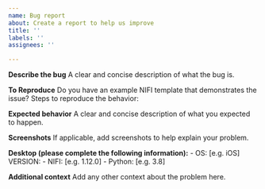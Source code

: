 ```yaml
---
name: Bug report
about: Create a report to help us improve
title: ''
labels: ''
assignees: ''

---
```


**Describe the bug**
A clear and concise description of what the bug is.

**To Reproduce**
Do you have an example NIFI template that demonstrates the issue?
Steps to reproduce the behavior:


**Expected behavior**
A clear and concise description of what you expected to happen.

**Screenshots**
If applicable, add screenshots to help explain your problem.

**Desktop (please complete the following information):**
    - OS: [e.g. iOS] VERSION:
    - NIFI: [e.g. 1.12.0]
    - Python: [e.g. 3.8]

**Additional context**
Add any other context about the problem here.
